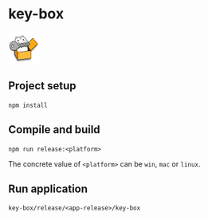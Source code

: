# key-box

![](src/assets/desktop-64x64.png)

## Project setup
```
npm install
```

## Compile and build
```
npm run release:<platform>
```

The concrete value of `<platform>` can be `win`, `mac` or `linux`.

## Run application
```
key-box/release/<app-release>/key-box
```
